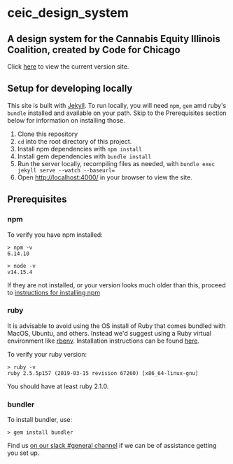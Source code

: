 # ceic_design_system

## A design system for the Cannabis Equity Illinois Coalition, created by Code for Chicago 

Click [here](https://code-for-chicago.github.io/ceic_design_system/) to view the current version site.
## Setup for developing locally 

This site is built with [Jekyll](https://jekyllrb.com/). To run locally, you will need `npm`, `gem` amd ruby's `bundle` installed and available on your path.  Skip to the Prerequisites section below for information on installing those.

  1. Clone this repository
  1. `cd` into the root directory of this project.
  1. Install npm dependencies with `npm install`
  1. Install gem dependencies with `bundle install`
  1. Run the server locally, recompiling files as needed, with `bundle exec jekyll serve --watch --baseurl=`
  1. Open [http://localhost:4000/](http://localhost:4000/) in your browser to view the site.

## Prerequisites

### npm
To verify you have npm installed:

```
> npm -v
6.14.10

> node -v
v14.15.4
```

If they are not installed, or your version looks much older than this, proceed to [instructions for installing npm](https://www.npmjs.com/get-npm)

### ruby
It is advisable to avoid using the OS install of Ruby that comes bundled with MacOS, Ubuntu, and others. Instead we'd suggest using a Ruby virtual environment like [rbenv](https://github.com/rbenv/rbenv). Installation instructions can be found [here](https://github.com/rbenv/rbenv#installation).

To verify your ruby version:

```
> ruby -v
ruby 2.5.5p157 (2019-03-15 revision 67260) [x86_64-linux-gnu]
```

You should have at least ruby 2.1.0.

### bundler
To install bundler, use:
```
> gem install bundler
```

Find us [on our slack #general channel](https://code-for-chicago-slack-invite.herokuapp.com/) if we can be of assistance getting you set up.